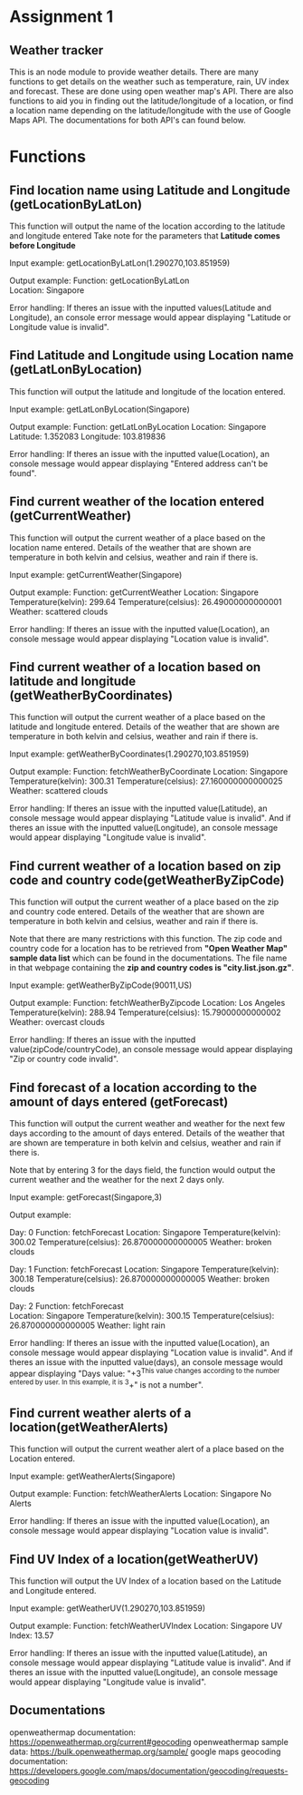 # Assignment 1
## Weather tracker
This is an node module to provide weather details. There are many functions to get details on the weather such as temperature, rain, UV index and forecast. These are done using open weather map's API. There are also functions to aid you in finding out the latitude/longitude of a location, or find a location name depending on the latitude/longitude with the use of Google Maps API. The documentations for both API's can found below.

# Functions
## Find location name using Latitude and Longitude (getLocationByLatLon)
This function will output the name of the location according to the latitude and longitude entered
Take note for the parameters that **Latitude comes before Longitude**

Input example:
getLocationByLatLon(1.290270,103.851959)

Output example: 
Function: getLocationByLatLon<br>
Location:  Singapore

Error handling:
If theres an issue with the inputted values(Latitude and Longitude), an console error message would appear displaying "Latitude or Longitude value is invalid".

## Find Latitude and Longitude using Location name (getLatLonByLocation)
This function will output the latitude and longitude of the location entered.

Input example:
getLatLonByLocation(Singapore)

Output example:
Function: getLatLonByLocation
Location: Singapore
Latitude: 1.352083
Longitude: 103.819836

Error handling:
If theres an issue with the inputted value(Location), an console message would appear displaying "Entered address can't be found".

## Find current weather of the location entered (getCurrentWeather)
This function will output the current weather of a place based on the location name entered. Details of the weather that are shown are temperature in both kelvin and celsius, weather and rain if there is.

Input example:
getCurrentWeather(Singapore)

Output example:
Function: getCurrentWeather
Location: Singapore
Temperature(kelvin): 299.64
Temperature(celsius): 26.49000000000001
Weather: scattered clouds

Error handling:
If theres an issue with the inputted value(Location), an console message would appear displaying "Location value is invalid".

## Find current weather of a location based on latitude and longitude (getWeatherByCoordinates)
This function will output the current weather of a place based on the latitude and longitude entered. Details of the weather that are shown are temperature in both kelvin and celsius, weather and rain if there is.

Input example:
getWeatherByCoordinates(1.290270,103.851959)

Output example:
Function: fetchWeatherByCoordinate
Location: Singapore
Temperature(kelvin): 300.31
Temperature(celsius): 27.160000000000025
Weather: scattered clouds

Error handling:
If theres an issue with the inputted value(Latitude), an console message would appear displaying "Latitude value is invalid". And if theres an issue with the inputted value(Longitude), an console message would appear displaying "Longitude value is invalid". 

## Find current weather of a location based on zip code and country code(getWeatherByZipCode)
This function will output the current weather of a place based on the zip and country code entered. Details of the weather that are shown are temperature in both kelvin and celsius, weather and rain if there is.

Note that there are many restrictions with this function. The zip code and country code for a location has to be retrieved from **"Open Weather Map" sample data list** which can be found in the documentations. The file name in that webpage containing the **zip and country codes is "city.list.json.gz"**.

Input example:
getWeatherByZipCode(90011,US)

Output example:
Function: fetchWeatherByZipcode
Location: Los Angeles
Temperature(kelvin): 288.94
Temperature(celsius): 15.79000000000002
Weather: overcast clouds

Error handling:
If theres an issue with the inputted value(zipCode/countryCode), an console message would appear displaying "Zip or country code invalid".

## Find forecast of a location according to the amount of days entered (getForecast)
This function will output the current weather and weather for the next few days according to the amount of days entered. Details of the weather that are shown are temperature in both kelvin and celsius, weather and rain if there is.

Note that by entering 3 for the days field, the function would output the current weather and the weather for the next 2 days only.

Input example:
getForecast(Singapore,3)

Output example:

Day: 0
Function: fetchForecast
Location: Singapore
Temperature(kelvin): 300.02
Temperature(celsius): 26.870000000000005
Weather: broken clouds

Day: 1
Function: fetchForecast
Location: Singapore
Temperature(kelvin): 300.18
Temperature(celsius): 26.870000000000005
Weather: broken clouds

Day: 2
Function: fetchForecast<br>
Location: Singapore
Temperature(kelvin): 300.15
Temperature(celsius): 26.870000000000005
Weather: light rain

Error handling:
If theres an issue with the inputted value(Location), an console message would appear displaying "Location value is invalid". And if theres an issue with the inputted value(days), an console message would appear displaying "Days value: "+3<sup>This value changes according to the number entered by user. In this example, it is 3</sup>+" is not a number". 

## Find current weather alerts of a location(getWeatherAlerts)
This function will output the current weather alert of a place based on the Location entered.

Input example:
getWeatherAlerts(Singapore)

Output example:
Function: fetchWeatherAlerts
Location: Singapore
No Alerts

Error handling:
If theres an issue with the inputted value(Location), an console message would appear displaying "Location value is invalid". 

## Find UV Index of a location(getWeatherUV)
This function will output the UV Index of a location based on the Latitude and Longitude entered.

Input example:
getWeatherUV(1.290270,103.851959)

Output example:
Function: fetchWeatherUVIndex
Location:  Singapore
UV Index: 13.57

Error handling:
If theres an issue with the inputted value(Latitude), an console message would appear displaying "Latitude value is invalid". And if theres an issue with the inputted value(Longitude), an console message would appear displaying "Longitude value is invalid".

## Documentations
openweathermap documentation: https://openweathermap.org/current#geocoding
openweathermap sample data: https://bulk.openweathermap.org/sample/
google maps geocoding documentation: https://developers.google.com/maps/documentation/geocoding/requests-geocoding